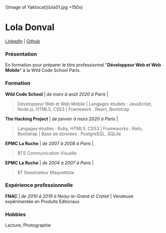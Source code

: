 ![Image of Yaktocat](lola01.jpg =150x)
# Lola Donval

[LinkedIn](https://www.linkedin.com/in/lola-donval) | [Github](https://github.com/Lola-D)


### Présentation
En formation pour préparer le titre professionnel "**Développeur Web et Web Mobile**" à la Wild Code School Paris.
### Formation
**Wild Code School** | _de mars à août 2020 à Paris_ |
> Développeur Web et Web Mobile | Langages étudiés : JavaScript, Node.js, HTML5, CSS3 | Framework : React, Bootstrap

**The Hacking Project** | _de janvier à mars 2020 à Paris_ |
> Langages étudiés : Ruby, HTML5, CSS3 | Frameworks : Rails, Bootstrap | Base de données : PostgreSQL, SQLite

**EPMC La Ruche** | _de 2007 à 2008 à Paris_ |
> BTS Communication Visuelle 

**EPMC La Ruche** | _de 2004 à 2007 à Paris_ |
> BT Dessinateur Maquettiste

### Expérience professionnelle


**FNAC** | _de 2010 à 2019 à Noisy-le-Grand et Créteil_ |
Vendeuse expérimentée en Produits Editoriaux


### Hobbies

Lecture, Photographie
